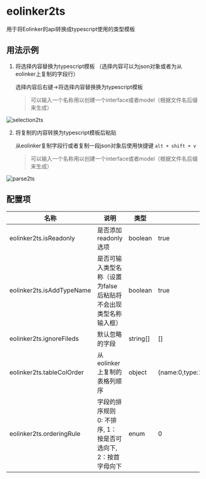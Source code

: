 # eolinker2ts

用于将Eolinker的api转换成typescript使用的类型模板

## 用法示例
1. 将选择内容替换为typescript模板 （选择内容可以为json对象或者为从eolinker上复制的字段行）

    选择内容后右键->将选择内容替换换为typescript模板 

    > 可以输入一个名称用以创建一个interface或者model（根据文件名后缀来生成）
    
![selection2ts](https://user-images.githubusercontent.com/41280500/110262374-719d2480-7fee-11eb-945f-9a4f5aedaaeb.gif)

2. 将复制的内容转换为typescript模板后粘贴

    从eolinker复制字段行或者复制一段json对象后使用快捷键 `alt + shift + v`

    > 可以输入一个名称用以创建一个interface或者model（根据文件名后缀来生成）

![parse2ts](https://user-images.githubusercontent.com/41280500/110262392-7eba1380-7fee-11eb-8435-39a14aa067af.gif)

## 配置项

| 名称     | 说明 | 类型 | 默认值 |
| ---- | ---- | ---- | ---- |
| eolinker2ts.isReadonly | 是否添加 readonly 选项 | boolean | true |
| eolinker2ts.isAddTypeName | 是否可输入类型名称（设置为false后粘贴将不会出现类型名称输入框） | boolean | true |
| eolinker2ts.ignoreFileds | 默认忽略的字段 | string[] | [] |
| eolinker2ts.tableColOrder | 从eolinker上复制的表格列顺序 | object | {name:0,type:1,isRequired:2,desc:3} |
| eolinker2ts.orderingRule | 字段的排序规则 0: 不排序, 1：按是否可选向下, 2：按首字母向下 | enum | 0 |



